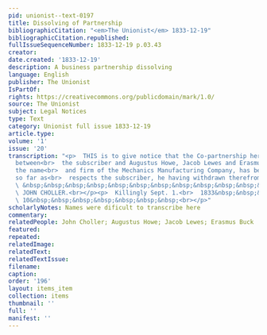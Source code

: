 ```yaml
---
pid: unionist--text-0197
title: Dissolving of Partnership
bibliographicCitation: "<em>The Unionist</em> 1833-12-19"
bibliographicCitation.republished: 
fullIssueSequenceNumber: 1833-12-19 p.03.43
creator: 
date.created: '1833-12-19'
description: A business partnership dissolving
language: English
publisher: The Unionist
IsPartOf: 
rights: https://creativecommons.org/publicdomain/mark/1.0/
source: The Unionist
subject: Legal Notices
type: Text
category: Unionist full issue 1833-12-19
article.type: 
volume: '1'
issue: '20'
transcription: "<p>  THIS is to give notice that the Co-partnership heretofore subsisting
  between<br>  the subscriber and Augustus Howe, Jacob Lewes and Erasmus Buck under
  the name<br>  and firm of the Mechanics Manufacturing Company, has been dissolved
  so far as<br>  respects the subscriber, he having withdrawn therefrom<br></p><p>
  \ &nbsp;&nbsp;&nbsp;&nbsp;&nbsp;&nbsp;&nbsp;&nbsp;&nbsp;&nbsp;&nbsp;&nbsp;&nbsp;&nbsp;&nbsp;&nbsp;&nbsp;&nbsp;&nbsp;&nbsp;&nbsp;&nbsp;&nbsp;&nbsp;&nbsp;&nbsp;&nbsp;&nbsp;&nbsp;&nbsp;&nbsp;&nbsp;&nbsp;&nbsp;&nbsp;<br>
  \ JOHN CHOLLER.<br></p><p>  Killingly Sept. 1.<br>  1833&nbsp;&nbsp;&nbsp;&nbsp;&nbsp;&nbsp;&nbsp;&nbsp;&nbsp;&nbsp;&nbsp;&nbsp;&nbsp;&nbsp;&nbsp;&nbsp;&nbsp;&nbsp;&nbsp;&nbsp;&nbsp;&nbsp;&nbsp;&nbsp;<br>
  \ 10&nbsp;&nbsp;&nbsp;&nbsp;&nbsp;&nbsp;&nbsp;<br></p>"
scholarlyNotes: Names were dificult to transcribe here
commentary: 
relatedPeople: John Choller; Augustus Howe; Jacob Lewes; Erasmus Buck
featured: 
repeated: 
relatedImage: 
relatedText: 
relatedTextIssue: 
filename: 
caption: 
order: '196'
layout: items_item
collection: items
thumbnail: ''
full: ''
manifest: ''
---
```

